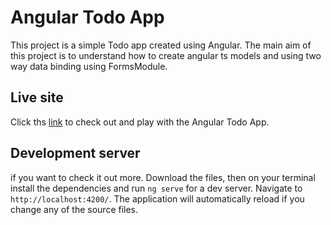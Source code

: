 # Angular Todo App

This project is a simple Todo app created using Angular. The main aim of this project is to understand how to create angular ts models and using two way data binding using FormsModule.

## Live site

Click ths [link](https://simple-angular-todo-app.netlify.app/) to check out and play with the Angular Todo App.

## Development server

if you want to check it out more. Download the files, then on your terminal install the dependencies and run `ng serve` for a dev server. Navigate to `http://localhost:4200/`. The application will automatically reload if you change any of the source files.

